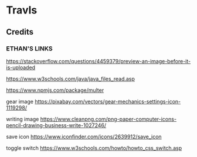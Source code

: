 # TravIs


## Credits

### ETHAN'S LINKS

https://stackoverflow.com/questions/4459379/preview-an-image-before-it-is-uploaded

https://www.w3schools.com/java/java_files_read.asp

https://www.npmjs.com/package/multer

gear image
https://pixabay.com/vectors/gear-mechanics-settings-icon-1119298/

writing image
https://www.cleanpng.com/png-paper-computer-icons-pencil-drawing-business-write-1027246/

save icon
https://www.iconfinder.com/icons/2639912/save_icon

toggle switch
https://www.w3schools.com/howto/howto_css_switch.asp